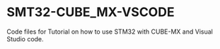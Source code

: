 # SMT32-CUBE_MX-VSCODE
Code files for Tutorial on how to use STM32 with CUBE-MX and Visual Studio code.
